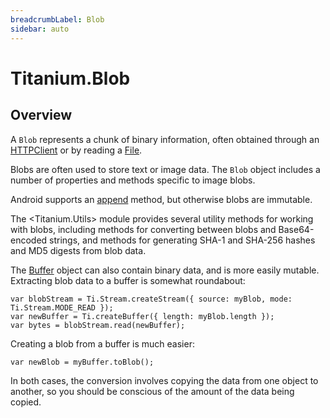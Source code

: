 ```yaml
---
breadcrumbLabel: Blob
sidebar: auto
---
```


# Titanium.Blob

<ProxySummary/>

## Overview

A `Blob` represents a chunk of binary information, often obtained through
an [HTTPClient](Titanium.Network.HTTPClient) or by reading a [File](Titanium.Filesystem.File).

Blobs are often used to store text or image data.
The `Blob` object includes a number of properties and methods specific to image blobs.

Android supports an [append](Titanium.Blob.append) method, but
otherwise blobs are immutable.

The <Titanium.Utils> module provides several utility methods for working with
blobs, including methods for converting between blobs and Base64-encoded strings,
and methods for generating SHA-1 and SHA-256 hashes and MD5 digests from blob data.

The [Buffer](Titanium.Buffer) object can also contain binary data, and is
more easily mutable. Extracting blob data to a buffer is somewhat roundabout:

    var blobStream = Ti.Stream.createStream({ source: myBlob, mode: Ti.Stream.MODE_READ });
    var newBuffer = Ti.createBuffer({ length: myBlob.length });
    var bytes = blobStream.read(newBuffer);

Creating a blob from a buffer is much easier:

    var newBlob = myBuffer.toBlob();

In both cases, the conversion involves copying the data from one object to another, so
you should be conscious of the amount of the data being copied.

<ApiDocs/>
